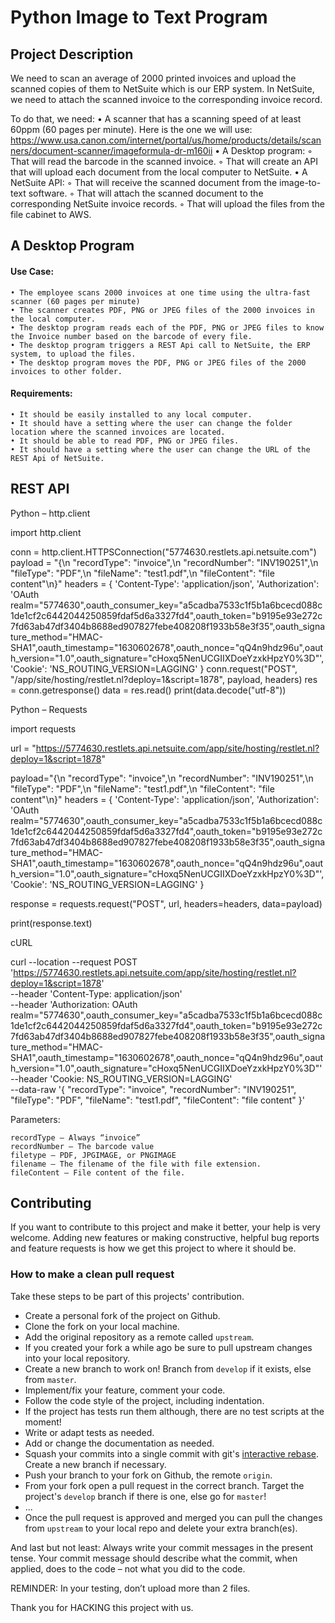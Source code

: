 # Python Image to Text Program

## Project Description

We need to scan an average of 2000 printed invoices and upload the scanned copies of them to NetSuite which is our ERP system. 
In NetSuite, we need to attach the scanned invoice to the corresponding invoice record.

To do that, we need:
    • A scanner that has a scanning speed of at least 60ppm (60 pages per minute). 
    Here is the one we will use: https://www.usa.canon.com/internet/portal/us/home/products/details/scanners/document-scanner/imageformula-dr-m160ii
    • A Desktop program:
        ◦ That will read the barcode in the scanned invoice. 
        ◦ That will create an API that will upload each document from the local computer to NetSuite.
    • A NetSuite API:
        ◦ That will receive the scanned document from the image-to-text software.
        ◦ That will attach the scanned document to the corresponding NetSuite invoice records.
        ◦ That will upload the files from the file cabinet to AWS.

## A Desktop Program

#### Use Case:
    • The employee scans 2000 invoices at one time using the ultra-fast scanner (60 pages per minute)
    • The scanner creates PDF, PNG or JPEG files of the 2000 invoices in the local computer.
    • The desktop program reads each of the PDF, PNG or JPEG files to know the Invoice number based on the barcode of every file.
    • The desktop program triggers a REST Api call to NetSuite, the ERP system, to upload the files.
    • The desktop program moves the PDF, PNG or JPEG files of the 2000 invoices to other folder.

#### Requirements:
    • It should be easily installed to any local computer.
    • It should have a setting where the user can change the folder location where the scanned invoices are located.
    • It should be able to read PDF, PNG or JPEG files.
    • It should have a setting where the user can change the URL of the REST Api of NetSuite.





## REST API

Python – http.client

import http.client

conn = http.client.HTTPSConnection("5774630.restlets.api.netsuite.com")
payload = "{\n    \"recordType\": \"invoice\",\n    \"recordNumber\": \"INV190251\",\n    \"fileType\": \"PDF\",\n    \"fileName\": \"test1.pdf\",\n    \"fileContent\": \"file content\"\n}"
headers = {
  'Content-Type': 'application/json',
  'Authorization': 'OAuth realm="5774630",oauth_consumer_key="a5cadba7533c1f5b1a6bcecd088c1de1cf2c6442044250859fdaf5d6a3327fd4",oauth_token="b9195e93e272c7fd63ab47df3404b8688ed907827febe408208f1933b58e3f35",oauth_signature_method="HMAC-SHA1",oauth_timestamp="1630602678",oauth_nonce="qQ4n9hdz96u",oauth_version="1.0",oauth_signature="cHoxq5NenUCGIIXDoeYzxkHpzY0%3D"',
  'Cookie': 'NS_ROUTING_VERSION=LAGGING'
}
conn.request("POST", "/app/site/hosting/restlet.nl?deploy=1&script=1878", payload, headers)
res = conn.getresponse()
data = res.read()
print(data.decode("utf-8"))


Python – Requests

import requests

url = "https://5774630.restlets.api.netsuite.com/app/site/hosting/restlet.nl?deploy=1&script=1878"

payload="{\n    \"recordType\": \"invoice\",\n    \"recordNumber\": \"INV190251\",\n    \"fileType\": \"PDF\",\n    \"fileName\": \"test1.pdf\",\n    \"fileContent\": \"file content\"\n}"
headers = {
  'Content-Type': 'application/json',
  'Authorization': 'OAuth realm="5774630",oauth_consumer_key="a5cadba7533c1f5b1a6bcecd088c1de1cf2c6442044250859fdaf5d6a3327fd4",oauth_token="b9195e93e272c7fd63ab47df3404b8688ed907827febe408208f1933b58e3f35",oauth_signature_method="HMAC-SHA1",oauth_timestamp="1630602678",oauth_nonce="qQ4n9hdz96u",oauth_version="1.0",oauth_signature="cHoxq5NenUCGIIXDoeYzxkHpzY0%3D"',
  'Cookie': 'NS_ROUTING_VERSION=LAGGING'
}

response = requests.request("POST", url, headers=headers, data=payload)

print(response.text)


cURL

curl --location --request POST 'https://5774630.restlets.api.netsuite.com/app/site/hosting/restlet.nl?deploy=1&script=1878' \
--header 'Content-Type: application/json' \
--header 'Authorization: OAuth realm="5774630",oauth_consumer_key="a5cadba7533c1f5b1a6bcecd088c1de1cf2c6442044250859fdaf5d6a3327fd4",oauth_token="b9195e93e272c7fd63ab47df3404b8688ed907827febe408208f1933b58e3f35",oauth_signature_method="HMAC-SHA1",oauth_timestamp="1630602678",oauth_nonce="qQ4n9hdz96u",oauth_version="1.0",oauth_signature="cHoxq5NenUCGIIXDoeYzxkHpzY0%3D"' \
--header 'Cookie: NS_ROUTING_VERSION=LAGGING' \
--data-raw '{
    "recordType": "invoice",
    "recordNumber": "INV190251",
    "fileType": "PDF",
    "fileName": "test1.pdf",
    "fileContent": "file content"
}'


Parameters:

	recordType – Always “invoice”
	recordNumber – The barcode value
	filetype – PDF, JPGIMAGE, or PNGIMAGE
	filename – The filename of the file with file extension.
	fileContent – File content of the file.


## Contributing

If you want to contribute to this project and make it better, your help is very welcome. 
Adding new features or making constructive, helpful bug reports and feature requests is how we get this project to where it should be.

### How to make a clean pull request

Take these steps to be part of this projects' contribution.

- Create a personal fork of the project on Github.
- Clone the fork on your local machine.
- Add the original repository as a remote called `upstream`.
- If you created your fork a while ago be sure to pull upstream changes into your local repository.
- Create a new branch to work on! Branch from `develop` if it exists, else from `master`.
- Implement/fix your feature, comment your code.
- Follow the code style of the project, including indentation.
- If the project has tests run them although, there are no test scripts at the moment!
- Write or adapt tests as needed.
- Add or change the documentation as needed.
- Squash your commits into a single commit with git's [interactive rebase](https://help.github.com/articles/interactive-rebase). Create a new branch if necessary.
- Push your branch to your fork on Github, the remote `origin`.
- From your fork open a pull request in the correct branch. Target the project's `develop` branch if there is one, else go for `master`!
- ...
- Once the pull request is approved and merged you can pull the changes from `upstream` to your local repo and delete
your extra branch(es).

And last but not least: Always write your commit messages in the present tense. 
Your commit message should describe what the commit, when applied, does to the code – not what you did to the code.


REMINDER: In your testing, don’t upload more than 2 files.

Thank you for HACKING this project with us.
